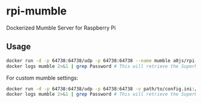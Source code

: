 # rpi-mumble
Dockerized Mumble Server for Raspberry Pi

## Usage
```bash
docker run -d -p 64738:64738/udp -p 64738:64738 --name mumble a0js/rpi-mumble
docker logs mumble 2>&1 | grep Password # This will retrieve the SuperUser password
```

For custom mumble settings:
```bash
docker run -d -p 64738:64738/udp -p 64738:64738 -v path/to/config.ini:/config/mumble-server.ini --name mumble a0js/rpi-mumble
docker logs mumble 2>&1 | grep Password # This will retrieve the SuperUser password
```
